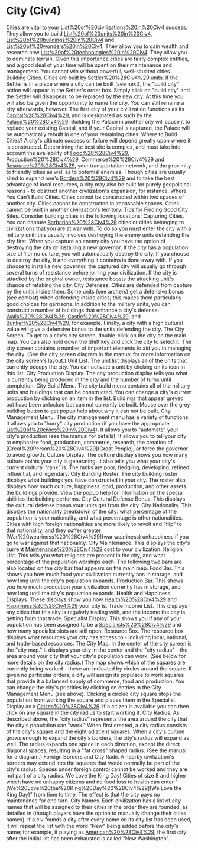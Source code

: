 # City (Civ4)

Cities are vital to your [List%20of%20civilizations%20in%20Civ4](civilization's) success. They allow you to build [List%20of%20units%20in%20Civ4](units), [List%20of%20buildings%20in%20Civ4](buildings) and [List%20of%20wonders%20in%20Civ4](wonders). They allow you to gain wealth and research new [List%20of%20technologies%20in%20Civ4](technologies). They allow you to dominate terrain. Given this importance cities are fairly complex entities, and a good deal of your time will be spent on their maintenance and management. You cannot win without powerful, well-situated cities.
Building Cities.
Cities are built by [Settler%20%28Civ4%29](Settler) units. If the Settler is in a place where a city can be built (see next), the "build city" action will appear in the Settler's order box. Simply click on "build city" and the Settler will disappear, to be replaced by the new city. At this time you will also be given the opportunity to name the city. You can still rename a city afterwards, however.
The first city of your civilization functions as its [Capital%20%28Civ4%29](Capital), and is designated as such by the [Palace%20%28Civ4%29](Palace). Building the Palace in another city will cause it to replace your existing Capital, and if your Capital is captured, the Palace will be automatically rebuilt in one of your remaining cities.
Where to Build Cities?
A city's ultimate success or failure will depend greatly upon where it is constructed. Determining the best site is complex, and must take into account the availability of [Food%20%28Civ4%29](food), [Production%20%28Civ4%29](production), [Commerce%20%28Civ4%29](commerce) and [Resource%20%28Civ4%29](resources), your transportation network, and the proximity to friendly cities as well as to potential enemies. Though cities are usually sited to expand one's [Borders%20%28Civ4%29](borders) and to take the best advantage of local resources, a city may also be built for purely geopolitical reasons - to obstruct another civilization's expansion, for instance.
Where You Can't Build Cities.
Cities cannot be constructed within two spaces of another city. Cities cannot be constructed in impassable spaces. Cities cannot be built in another civilization's territory.
Tips for Finding Good City Sites.
Consider building cities in the following locations:
Capturing Cities.
You can capture [Barbarian%20%28Civ4%29](barbarian) cities or cities belonging to civilizations that you are at war with. To do so you must enter the city with a military unit; this usually involves destroying the enemy units defending the city first. When you capture an enemy city you have the option of destroying the city or installing a new governor. If the city has a population size of 1 or no culture, you will automatically destroy the city. If you choose to destroy the city, it and everything it contains is done away with. If you choose to install a new governor, the captured city will usually go through several turns of resistance before joining your civilization. If the city is attacked by the original owner, resistance boosts the attacking unit's chance of retaking the city.
City Defenses.
Cities are defended from capture by the units inside them. Some units (see archers) get a defensive bonus (see combat) when defending inside cities; this makes them particularly good choices for garrisons.
In addition to the military units, you can construct a number of buildings that enhance a city's defense: [Walls%20%28Civ4%29](Walls), [Castle%20%28Civ4%29](Castles), and [Bunker%20%28Civ4%29](Bunkers), for example.
Finally, a city with a high cultural value will give a defensive bonus to the units defending the city.
The City Screen.
To get to a city's city screen, double-click on the city on the main map. You can also hold down the Shift key and click the city to select it. The city screen contains a number of important elements to aid you in managing the city. (See the city screen diagram in the manual for more information on the city screen's layout.)
Unit List.
The unit list displays all of the units that currently occupy the city. You can activate a unit by clicking on its icon in this list.
City Production Display.
The city production display tells you what is currently being produced in the city and the number of turns until completion.
City Build Menu.
The city build menu contains all of the military units and buildings that can be constructed. You can change a city's current production by clicking on an item in the list. Buildings that appear greyed out have been unlocked but can not currently be built. Mouse over the grey building button to get popup help about why it can not be built.
City Management Menu.
The city management menu has a variety of functions. It allows you to "hurry" city production (if you have the appropriate [List%20of%20civics%20in%20Civ4](civics)). It allows you to "automate" your city's production (see the manual for details). It allows you to tell your city to emphasize food, production, commerce, research, the creation of [Great%20Person%20%28Civ4%29](Great People), or force the governor to avoid growth.
Culture Display.
The culture display shows you how many culture points your city is generating. It also tells you what your city's current cultural "rank" is. The ranks are poor, fledgling, developing, refined, influential, and legendary.
City Building Roster.
The city building roster displays what buildings you have constructed in your city. The roster also displays how much culture, happiness, gold, production, and other assets the buildings provide. View the popup help for information on the special abilities the building performs.
City Cultural Defense Bonus.
This displays the cultural defense bonus your units get from the city.
City Nationality.
This displays the nationality breakdown of the city: what percentage of the population is your nationality, and what percentage is other nationalities. Cities with high foreign nationalities are more likely to revolt and "flip" to that nationality, and they suffer greater [War%20weariness%20%28Civ4%29](war weariness) unhappiness if you go to war against that nationality.
City Maintenance.
This displays the city's current [Maintenance%20%28Civ4%29](maintenance) cost to your civilization.
Religion List.
This tells you what religions are present in the city, and what percentage of the population worships each.
The following two bars are also located on the city bar that appears on the main map.
Food Bar.
This shows you how much food your civilization currently has in storage, and how long until the city's population expands.
Production Bar.
This shows you how much production your civilization currently has in storage, and how long until the city's population expands.
Health and Happiness Displays.
These displays show you how [Health%20%28Civ4%29](healthy) and [Happiness%20%28Civ4%29](happy) your city is.
Trade Income List.
This displays any cities that this city is regularly trading with, and the income the city is getting from that trade.
Specialist Display.
This shows you if any of your population has been assigned to be a [Specialists%20%28Civ4%29](specialist) and how many specialist slots are still open.
Resource Box.
The resource box displays what resources your city has access to - including local, national, and trade-based resources.
The City Map.
In the center of the city screen is the "city map." It displays your city in the center and the "city radius" - the area around your city that your city's population can work. (See below for more details on the city radius.) The map shows which of the squares are currently being worked - these are indicated by circles around the square.
If given no particular orders, a city will assign its populace to work squares that provide it a balanced supply of commerce, food and production. You can change the city's priorities by clicking on entries in the City Management Menu (see above). Clicking a circled city square stops the population from working the square and places them in the Specialist Display as a [Citizen%20%28Civ4%29](citizen). If a citizen is available you can then click on any square in the city radius to start working it.
City Radius.
As described above, the "city radius" represents the area around the city that the city's population can "work." When first created, a city radius consists of the city's square and the eight adjacent squares. When a city's culture grows enough to expand the city's borders, the city's radius will expand as well. The radius expands one space in each direction, except the direct diagonal spaces, resulting in a "fat cross" shaped radius. (See the manual for a diagram.)
Foreign Borders and City Radii.
A nearby civilization's borders may extend into the squares that would normally be part of the city's radius. Spaces under foreign control cannot be worked and they are not part of a city radius.
We Love the King Day!
Cities of size 8 and higher which have no unhappy citizens and no food loss to health can enter "[We%20Love%20the%20King%20Day%20%28Civ4%29](We Love the King Day)" from time to time. The effect is that the city pays no maintenance for one turn.
City Names.
Each civilization has a list of city names that will be assigned to their cities in the order they are founded, as detailed in (though players have the option to manually change their cities' names). If a civ founds a city after every name on its city list has been used, it will repeat the list with the word "New" being added before the city's name; for example, if playing as [American%20%28Civ4%29](America), the first city after the initial list has been exhausted is called "New Washington".